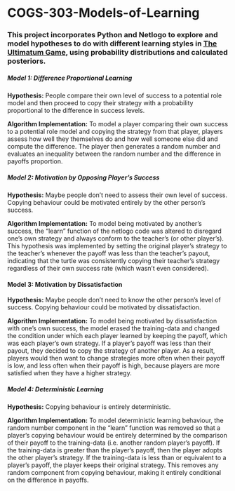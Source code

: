 # COGS-303-Models-of-Learning
### This project incorporates Python and Netlogo to explore and model hypotheses to do with different learning styles in [The Ultimatum Game](https://www.sciencedirect.com/topics/neuroscience/ultimatum-game), using probability distributions and calculated posteriors.

##### **Model 1: Difference Proportional Learning**
**Hypothesis:** People compare their own level of success to a potential role model and then proceed to copy their strategy with a probability proportional to the difference in success levels.

**Algorithm Implementation:** To model a player comparing their own success to a potential role model and copying the strategy from that player, players assess how well they themselves do and how well someone else did and compute the difference. The player then generates a random number and evaluates an inequality between the random number and the difference in payoffs proportion.
 
##### **Model 2: Motivation by Opposing Player’s Success**
**Hypothesis:** Maybe people don’t need to assess their own level of success. Copying behaviour
could be motivated entirely by the other person’s success.

**Algorithm Implementation:** To model being motivated by another’s success, the “learn” function of the netlogo code was altered to disregard one’s own strategy and always conform to the teacher’s (or other player’s). This hypothesis was implemented by setting the original player’s strategy to the teacher’s whenever the payoff was less than the teacher’s payout, indicating that the turtle was consistently copying their teacher’s strategy regardless of their own success rate (which wasn’t even considered).

#### **Model 3: Motivation by Dissatisfaction**
**Hypothesis:** Maybe people don’t need to know the other person’s level of success. Copying behaviour could be motivated by dissatisfaction.

**Algorithm Implementation:** To model being motivated by dissatisfaction with one’s own success, the model erased the training-data and changed the condition under which each player learned by keeping the payoff, which was each player’s own strategy. If a player’s payoff was less than their payout, they decided to copy the strategy of another player. As a result, players would then want to change strategies more often when their payoff is low, and less often when their payoff is high, because players are more satisfied when they have a higher strategy. 

##### **Model 4: Deterministic Learning**
**Hypothesis:** Copying behaviour is entirely deterministic.

**Algorithm Implementation:** To model deterministic learning behaviour, the random number component in the “learn” function was removed so that a player’s copying behaviour would be entirely determined by the comparison of their payoff to the training-data (i.e. another random player’s payoff). If the training-data is greater than the player’s payoff, then the player adopts the other player’s strategy. If the training-data is less than or equivalent to a player’s payoff, the player keeps their original strategy. This removes any random component from copying behaviour, making it entirely conditional on the difference in payoffs.

